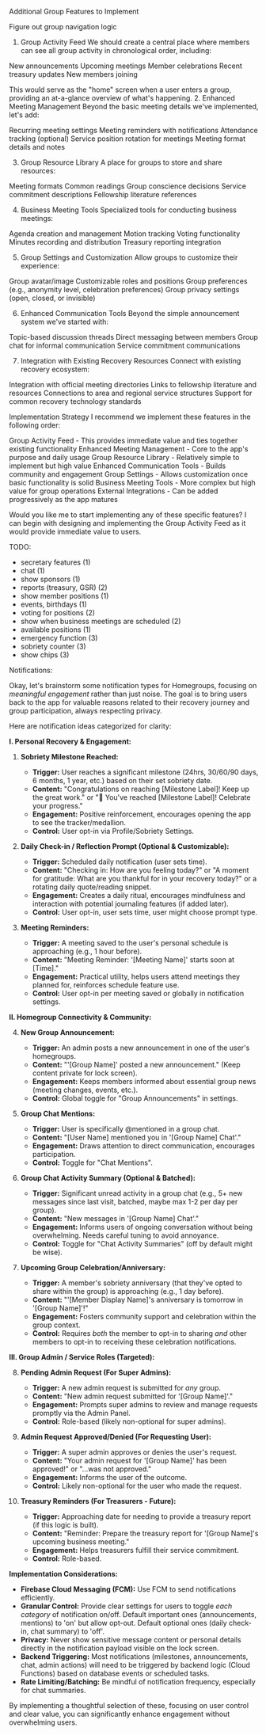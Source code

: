 Additional Group Features to Implement

Figure out group navigation logic

1. Group Activity Feed
   We should create a central place where members can see all group activity in chronological order, including:

New announcements
Upcoming meetings
Member celebrations
Recent treasury updates
New members joining

This would serve as the "home" screen when a user enters a group, providing an at-a-glance overview of what's happening. 2. Enhanced Meeting Management
Beyond the basic meeting details we've implemented, let's add:

Recurring meeting settings
Meeting reminders with notifications
Attendance tracking (optional)
Service position rotation for meetings
Meeting format details and notes

3. Group Resource Library
   A place for groups to store and share resources:

Meeting formats
Common readings
Group conscience decisions
Service commitment descriptions
Fellowship literature references

4. Business Meeting Tools
   Specialized tools for conducting business meetings:

Agenda creation and management
Motion tracking
Voting functionality
Minutes recording and distribution
Treasury reporting integration

5. Group Settings and Customization
   Allow groups to customize their experience:

Group avatar/image
Customizable roles and positions
Group preferences (e.g., anonymity level, celebration preferences)
Group privacy settings (open, closed, or invisible)

6. Enhanced Communication Tools
   Beyond the simple announcement system we've started with:

Topic-based discussion threads
Direct messaging between members
Group chat for informal communication
Service commitment communications

7. Integration with Existing Recovery Resources
   Connect with existing recovery ecosystem:

Integration with official meeting directories
Links to fellowship literature and resources
Connections to area and regional service structures
Support for common recovery technology standards

Implementation Strategy
I recommend we implement these features in the following order:

Group Activity Feed - This provides immediate value and ties together existing functionality
Enhanced Meeting Management - Core to the app's purpose and daily usage
Group Resource Library - Relatively simple to implement but high value
Enhanced Communication Tools - Builds community and engagement
Group Settings - Allows customization once basic functionality is solid
Business Meeting Tools - More complex but high value for group operations
External Integrations - Can be added progressively as the app matures

Would you like me to start implementing any of these specific features? I can begin with designing and implementing the Group Activity Feed as it would provide immediate value to users.

TODO:

- secretary features (1)
- chat (1)
- show sponsors (1)
- reports (treasury, GSR) (2)
- show member positions (1)
- events, birthdays (1)
- voting for positions (2)
- show when business meetings are scheduled (2)
- available positions (1)
- emergency function (3)
- sobriety counter (3)
- show chips (3)

Notifications:

Okay, let's brainstorm some notification types for Homegroups, focusing on _meaningful engagement_ rather than just noise. The goal is to bring users back to the app for valuable reasons related to their recovery journey and group participation, always respecting privacy.

Here are notification ideas categorized for clarity:

**I. Personal Recovery & Engagement:**

1.  **Sobriety Milestone Reached:**

    - **Trigger:** User reaches a significant milestone (24hrs, 30/60/90 days, 6 months, 1 year, etc.) based on their set sobriety date.
    - **Content:** "Congratulations on reaching [Milestone Label]! Keep up the great work." or "🎉 You've reached [Milestone Label]! Celebrate your progress."
    - **Engagement:** Positive reinforcement, encourages opening the app to see the tracker/medallion.
    - **Control:** User opt-in via Profile/Sobriety Settings.

2.  **Daily Check-in / Reflection Prompt (Optional & Customizable):**

    - **Trigger:** Scheduled daily notification (user sets time).
    - **Content:** "Checking in: How are you feeling today?" or "A moment for gratitude: What are you thankful for in your recovery today?" or a rotating daily quote/reading snippet.
    - **Engagement:** Creates a daily ritual, encourages mindfulness and interaction with potential journaling features (if added later).
    - **Control:** User opt-in, user sets time, user might choose prompt type.

3.  **Meeting Reminders:**
    - **Trigger:** A meeting saved to the user's personal schedule is approaching (e.g., 1 hour before).
    - **Content:** "Meeting Reminder: '[Meeting Name]' starts soon at [Time]."
    - **Engagement:** Practical utility, helps users attend meetings they planned for, reinforces schedule feature use.
    - **Control:** User opt-in per meeting saved or globally in notification settings.

**II. Homegroup Connectivity & Community:**

4.  **New Group Announcement:**

    - **Trigger:** An admin posts a new announcement in one of the user's homegroups.
    - **Content:** "'[Group Name]' posted a new announcement." (Keep content private for lock screen).
    - **Engagement:** Keeps members informed about essential group news (meeting changes, events, etc.).
    - **Control:** Global toggle for "Group Announcements" in settings.

5.  **Group Chat Mentions:**

    - **Trigger:** User is specifically @mentioned in a group chat.
    - **Content:** "[User Name] mentioned you in '[Group Name] Chat'."
    - **Engagement:** Draws attention to direct communication, encourages participation.
    - **Control:** Toggle for "Chat Mentions".

6.  **Group Chat Activity Summary (Optional & Batched):**

    - **Trigger:** Significant unread activity in a group chat (e.g., 5+ new messages since last visit, batched, maybe max 1-2 per day per group).
    - **Content:** "New messages in '[Group Name] Chat'."
    - **Engagement:** Informs users of ongoing conversation without being overwhelming. Needs careful tuning to avoid annoyance.
    - **Control:** Toggle for "Chat Activity Summaries" (off by default might be wise).

7.  **Upcoming Group Celebration/Anniversary:**
    - **Trigger:** A member's sobriety anniversary (that they've opted to share within the group) is approaching (e.g., 1 day before).
    - **Content:** "'[Member Display Name]'s anniversary is tomorrow in '[Group Name]'!"
    - **Engagement:** Fosters community support and celebration within the group context.
    - **Control:** Requires _both_ the member to opt-in to sharing _and_ other members to opt-in to receiving these celebration notifications.

**III. Group Admin / Service Roles (Targeted):**

8.  **Pending Admin Request (For Super Admins):**

    - **Trigger:** A new admin request is submitted for _any_ group.
    - **Content:** "New admin request submitted for '[Group Name]'."
    - **Engagement:** Prompts super admins to review and manage requests promptly via the Admin Panel.
    - **Control:** Role-based (likely non-optional for super admins).

9.  **Admin Request Approved/Denied (For Requesting User):**

    - **Trigger:** A super admin approves or denies the user's request.
    - **Content:** "Your admin request for '[Group Name]' has been approved!" or "...was not approved."
    - **Engagement:** Informs the user of the outcome.
    - **Control:** Likely non-optional for the user who made the request.

10. **Treasury Reminders (For Treasurers - Future):**
    - **Trigger:** Approaching date for needing to provide a treasury report (if this logic is built).
    - **Content:** "Reminder: Prepare the treasury report for '[Group Name]'s upcoming business meeting."
    - **Engagement:** Helps treasurers fulfill their service commitment.
    - **Control:** Role-based.

**Implementation Considerations:**

- **Firebase Cloud Messaging (FCM):** Use FCM to send notifications efficiently.
- **Granular Control:** Provide clear settings for users to toggle _each category_ of notification on/off. Default important ones (announcements, mentions) to 'on' but allow opt-out. Default optional ones (daily check-in, chat summary) to 'off'.
- **Privacy:** Never show sensitive message content or personal details directly in the notification payload visible on the lock screen.
- **Backend Triggering:** Most notifications (milestones, announcements, chat, admin actions) will need to be triggered by backend logic (Cloud Functions) based on database events or scheduled tasks.
- **Rate Limiting/Batching:** Be mindful of notification frequency, especially for chat summaries.

By implementing a thoughtful selection of these, focusing on user control and clear value, you can significantly enhance engagement without overwhelming users.
